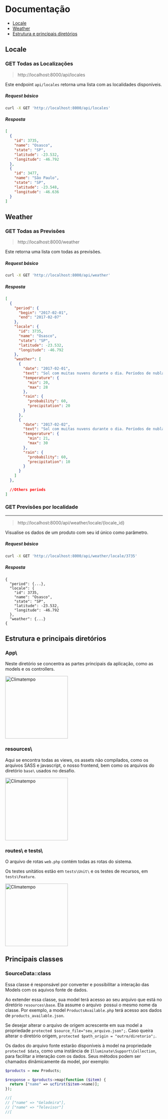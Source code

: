 # Documentação
* [Locale](#locale)
* [Weather](#weather)
* [Estrutura e principais diretórios](#estrutura-e-principais-diretorios)

## Locale

###  GET Todas as Localizações

> http://localhost:8000/api/locales

Este endpoint `api/locales` retorna uma lista com as localidades disponíveis.

##### Request básico

```bash
curl -X GET 'http://localhost:8000/api/locales'
```
##### Resposta

```json
[
  {
    "id": 3735,
    "name": "Osasco",
    "state": "SP",
    "latitude": -23.532,
    "longitude": -46.792
  },
  {
    "id": 3477,
    "name": "São Paulo",
    "state": "SP",
    "latitude": -23.548,
    "longitude": -46.636
  }
]
```

## Weather

### GET Todas as Previsões

> http://localhost:8000/weather

Este retorna uma lista com todas as previsões.

##### Request básico

```bash
curl -X GET 'http://localhost:8000/api/weather'
```
##### Resposta

```json
[
  {
    "period": {
      "begin": "2017-02-01",
      "end": "2017-02-07"
    },
    "locale": {
      "id": 3735,
      "name": "Osasco",
      "state": "SP",
      "latitude": -23.532,
      "longitude": -46.792
    },
    "weather": [
      {
        "date": "2017-02-01",
        "text": "Sol com muitas nuvens durante o dia. Períodos de nublado, com chuva a qualquer hora.",
        "temperature": {
          "min": 20,
          "max": 28
        },
        "rain": {
          "probability": 60,
          "precipitation": 20
        }
      },
      {
        "date": "2017-02-02",
        "text": "Sol com muitas nuvens durante o dia. Períodos de nublado, com chuva a qualquer hora.",
        "temperature": {
          "min": 21,
          "max": 30
        },
        "rain": {
          "probability": 60,
          "precipitation": 10
        }
      }
    ]  
  },
  
  //Others periods
]  
```

### GET Previsões por localidade
___

> http://localhost:8000/api/weather/locale/{locale_id}

Visualise os dados de um produto com seu id único como parâmetro.

##### Request básico
```bash
curl -X GET 'http://localhost:8000/api/weather/locale/3735'
```

##### Resposta
```
{
  "period": {...},
  "locale": {
    "id": 3735,
    "name": "Osasco",
    "state": "SP",
    "latitude": -23.532,
    "longitude": -46.792
  },
  "weather": {...}
{
```
## Estrutura e principais diretórios
### App\
Neste diretório se concentra as partes principais da aplicação, como as models e os controllers.

<img src="https://i.imgur.com/Xn4b1dU.png" alt="Climatempo" width="200px"/>

### resources\
Aqui se encontra todas as views, os assets não compilados, como os arquivos SASS e javascript, 
o nosso frontend, bem como os arquivos do diretório `base\` usados no desafio.

<img src="https://i.imgur.com/7Scf4sk.png" alt="Climatempo" width="200px"/>

### routes\ e tests\
O arquivo de rotas `web.php` contém todas as rotas do sistema.

Os testes unitátios estão em `tests\Unit\` e os testes de recursos, em `tests\Feature`.

<img src="https://i.imgur.com/L5wYp64.png" alt="Climatempo" width="200px"/>

## Principais classes
### SourceData::class
Essa classe é responsável por converter e possibilitar a interação das Models com os aquivos fonte de dados.

Ao extender essa classe, sua model terá acesso ao seu arquivo que está no diretório `resources\base`. 
Ela assume o arquivo  possui o mesmo nome da classe. Por exemplo, a model `ProductsAvailable.php` 
terá acesso aos dados de `products_available.json`. 

Se desejar alterar o arquivo de origem acrescente em sua model a propriedade `protected $source_file="seu_arquivo.json";`. Caso queira alterar o diretório origem, `protected $path_origin = "outro/diretorio";`.

Os dados do arquivo fonte estarão disponíveis à model na propriedade `protected $data`, como uma instância de `Illuminate\Support\Collection`, para facilitar a interação com os dados. Seus métodos podem ser chamados dinâmicamente 
da model, por exemplo:

```php
$products = new Products;

$response = $products->map(function ($item) {
  return ["name" => ucfirst($item->name)];
});

//[
// ["name" => "Geladeira"],
// ["name" => "Televisor"]
//[
```
